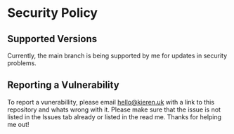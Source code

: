 # Security Policy

## Supported Versions
Currently, the main branch is being supported by me for updates in security problems.

## Reporting a Vulnerability

To report a vunerabillity, please email hello@kieren.uk with a link to this repository and whats wrong with it. Please make sure that the issue is not listed in the Issues tab 
already or listed in the read me. Thanks for helping me out!
